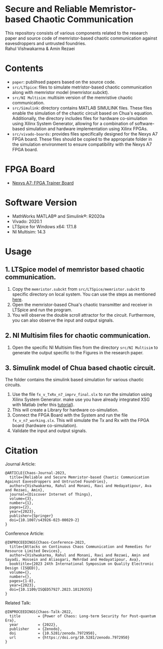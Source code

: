# Secure and Reliable Memristor-based Chaotic Communication </br>
This repository consists of various components related to the research paper and source code of memristor-based chaotic communication against eavesdroppers and untrusted foundries.  </br>
Rahul Vishwakarma & Amin Rezaei </br>


# Contents </br>
* `paper`: publihsed papers based on the source code.  </br>
* `src/LTSpice`: files to simulate metristor-based chaotic communication along with memristor model (memristor.subckt). </br>
* `src/NI Multisim`: multisim version of the memristive chaotic communication. </br>
* `src/Simulink`: directory contains MATLAB SIMULINK files. These files enable the simulation of the chaotic circuit based on Chua's equation. Additionally, the directory includes files for hardware co-simulation using Xilinx System Generator, allowing for a combination of software-based simulation and hardware implementation using Xilinx FPGAs. </br>
* `src/vivado-boards`: provides files specifically designed for the Nexys A7 FPGA board. These files should be copied to the appropriate folder in the simulation environment to ensure compatibility with the Nexys A7 FPGA board. </br>

# FPGA Board </br>
* [Nexys A7: FPGA Trainer Board](https://digilent.com/shop/nexys-a7-fpga-trainer-board-recommended-for-ece-curriculum/)
# Software Version </br>
* MathWorks MATLAB® and Simulink®: R2020a </br>
* Vivado: 2020.1 </br>
* LTSpice for Windows x64: 17.1.8 </br>
* NI Multisim: 14.3 </br>

# Usage </br>
## 1. LTSpice model of memristor based chaotic communication. </br>
1. Copy the `memristor.subckt` from `src/LTSpice/memristor.subckt` to specific directory on local system. You can use the steps as mentioned [here](https://spiceman.net/ltspice-subcircuit-model-add/). </br>
2. Open the memristor-based Chua's chaotic transmitter and receiver in LTSpice and run the program. </br>
3. You will observe the double scroll attractor for the circuit. Furthermore, you can also observe the input and output signals. </br>

## 2. NI Multisim files for chaotic communication. </br>
1. Open the specific NI Multisim files from the directory `src/NI Multisim` to generate the output specific to the Figures in the research paper. </br>
   
## 3. Simulink model of Chua based chaotic circuit. </br>
The folder contains the simulink based simulation for various chaotic circuits.  </br>
1. Use the file `fx_v_TxRx_n7_imprv_final.slx` to run the simulation using Xilinx System Generator. make use you have already integrated XSG with Matlab (refer this [tutorial](https://docs.xilinx.com/r/en-US/ug897-vivado-sysgen-user/Installation)). </br>
2. This will create a Library for hardware co-simulation.
3. Connect the FPGA Board with the System and run the file `fx_v_n7_working.slx`. This will simulate the Tx and Rx with the FPGA board (hardware co-simulation).
4. Validate the input and output signals. 

# Citation
Journal Article:
```
@ARTICLE{Chaos-Journal-2023,
  title={Reliable and Secure Memristor-based Chaotic Communication Against Eavesdroppers and Untrusted Foundries},
  author={Vishwakarma, Rahul and Monani, Ravi and Hedayatipour, Ava and Rezaei, Amin},
  journal={Discover Internet of Things},
  volume={3},
  number={1},
  pages={2},
  year={2023},
  publisher={Springer}
  doi={10.1007/s43926-023-00029-2}
}
```
Conference Article:
```
@INPROCEEDINGS{Chaos-Conference-2023,
  title={Attacks on Continuous Chaos Communication and Remedies for Resource Limited Devices},
  author={Vishwakarma, Rahul and Monani, Ravi and Rezaei, Amin and Sayadi, Hossein and Aliasgari, Mehrdad and Hedayatipour, Ava},
  booktitle={2023 24th International Symposium on Quality Electronic Design (ISQED)},   
  volume={},
  number={},
  pages={1-8},
  year={2023},
  doi={10.1109/ISQED57927.2023.10129355}
}
````
Related Talk:
```
@INPROCEEDINGS{Chaos-Talk-2022,
  title        = {Power of Chaos: Long-term Security for Post-quantum Era},
  year         = {2022},
  publisher    = {Zenodo},
  doi          = {10.5281/zenodo.7972950},
  url          = {https://doi.org/10.5281/zenodo.7972950}
}
```


